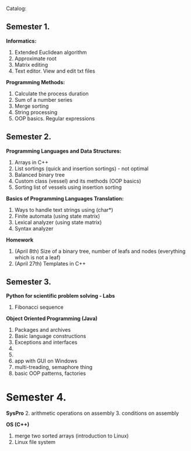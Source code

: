 Catalog:

## Semester 1.

**Informatics:**
1. Extended Euclidean algorithm
2. Approximate root
3. Matrix editing
4. Text editor. View and edit txt files 

**Programming Methods:**
1. Calculate the process duration
2. Sum of a number series
3. Merge sorting
4. String processing
5. OOP basics. Regular expressions

## Semester 2.

**Programming Languages and Data Structures:**
1. Arrays in C++
2. List sortings (quick and insertion sortings) - not optimal
3. Balanced binary tree
4. Custom class (vessel) and its methods (OOP basics)
5. Sorting list of vessels using insertion sorting

**Basics of Programming Languages Translation:**
1. Ways to handle text strings using (char*)
2. Finite automata (using state matrix)
3. Lexical analyzer (using state matrix)
4. Syntax analyzer

**Homework**
1. (April 8th) Size of a binary tree, number of leafs and nodes (everything which is not a leaf)
2. (April 27th) Templates in C++

## Semester 3.

**Python for scientific problem solving - Labs**
1. Fibonacci sequence

**Object Oriented Programming (Java)**
1. Packages and archives
2. Basic language constructions
3. Exceptions and interfaces
4.
5.
6. app with GUI on Windows
7. multi-treading, semaphore thing
8. basic OOP patterns, factories

# Semester 4.

**SysPro**
2. arithmetic operations on assembly
3. conditions on assembly

**OS (C++)**
1. merge two sorted arrays (introduction to Linux)
2. Linux file system
